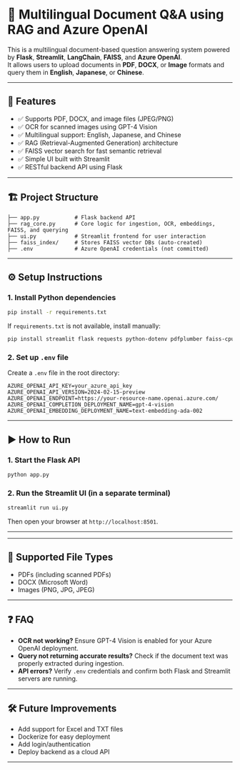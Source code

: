 # 📄 Multilingual Document Q&A using RAG and Azure OpenAI

This is a multilingual document-based question answering system powered by **Flask**, **Streamlit**, **LangChain**, **FAISS**, and **Azure OpenAI**.  
It allows users to upload documents in **PDF**, **DOCX**, or **Image** formats and query them in **English**, **Japanese**, or **Chinese**.

---

## 🚀 Features

- ✅ Supports PDF, DOCX, and image files (JPEG/PNG)
- ✅ OCR for scanned images using GPT-4 Vision
- ✅ Multilingual support: English, Japanese, and Chinese
- ✅ RAG (Retrieval-Augmented Generation) architecture
- ✅ FAISS vector search for fast semantic retrieval
- ✅ Simple UI built with Streamlit
- ✅ RESTful backend API using Flask

---

## 🏗️ Project Structure

```
├── app.py           # Flask backend API
├── rag_core.py      # Core logic for ingestion, OCR, embeddings, FAISS, and querying
├── ui.py            # Streamlit frontend for user interaction
├── faiss_index/     # Stores FAISS vector DBs (auto-created)
├── .env             # Azure OpenAI credentials (not committed)
```

---

## ⚙️ Setup Instructions

### 1. Install Python dependencies

```bash
pip install -r requirements.txt
```

If `requirements.txt` is not available, install manually:

```bash
pip install streamlit flask requests python-dotenv pdfplumber faiss-cpu openai langchain langchain-openai python-docx pillow
```

### 2. Set up `.env` file

Create a `.env` file in the root directory:

```env
AZURE_OPENAI_API_KEY=your_azure_api_key
AZURE_OPENAI_API_VERSION=2024-02-15-preview
AZURE_OPENAI_ENDPOINT=https://your-resource-name.openai.azure.com/
AZURE_OPENAI_COMPLETION_DEPLOYMENT_NAME=gpt-4-vision
AZURE_OPENAI_EMBEDDING_DEPLOYMENT_NAME=text-embedding-ada-002
```

---

## ▶️ How to Run

### 1. Start the Flask API

```bash
python app.py
```

### 2. Run the Streamlit UI (in a separate terminal)

```bash
streamlit run ui.py
```

Then open your browser at `http://localhost:8501`.

---

---

## 📄 Supported File Types

- PDFs (including scanned PDFs)
- DOCX (Microsoft Word)
- Images (PNG, JPG, JPEG)

---

## ❓ FAQ

- **OCR not working?** Ensure GPT-4 Vision is enabled for your Azure OpenAI deployment.
- **Query not returning accurate results?** Check if the document text was properly extracted during ingestion.
- **API errors?** Verify `.env` credentials and confirm both Flask and Streamlit servers are running.

---

## 🛠 Future Improvements

- Add support for Excel and TXT files
- Dockerize for easy deployment
- Add login/authentication
- Deploy backend as a cloud API

---



